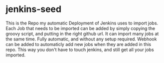 # jenkins-seed
This is the Repo my automatic Deployment of Jenkins uses to import jobs.
Each Job that needs to be imported can be added by simply copying the groovy script, and putting in the right github url. It can import many jobs at the same time. 
Fully automatic, and without any setup required. Webhook can be added to automaticly add new jobs when they are added in this repo. 
This way you don't have to touch jenkins, and still get all your jobs imported. 
